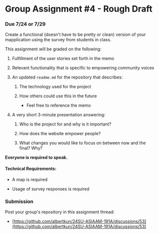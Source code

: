# Group Assignment #4 - Rough Draft

### Due 7/24 or 7/29

Create a functional (doesn't have to be pretty or clean) version of your mapplication using the survey from students in class. 

This assignment will be graded on the following:

1. Fulfillment of the user stories set forth in the memo

2. Relevant functionality that is specific to empowering community voices

3. An updated `readme.md` for the repository that describes:

   1.  The technology used for the project

   2. How others could use this in the future

      - Feel free to reference the memo

4. A very short 3-minute presentation answering:

   1. Who is the project for and why is it important?

   2. How does the website empower people?

   3. What changes you would like to focus on between now and the final? Why?


**Everyone is required to speak.**

#### Technical Requirements:
   
   - A map is required

   - Usage of survey responses is required

### Submission
Post your group's repository in this assignment thread:
- [https://github.com/albertkun/24SU-ASIAAM-191A/discussions/53](https://github.com/albertkun/24SU-ASIAAM-191A/discussions/53)